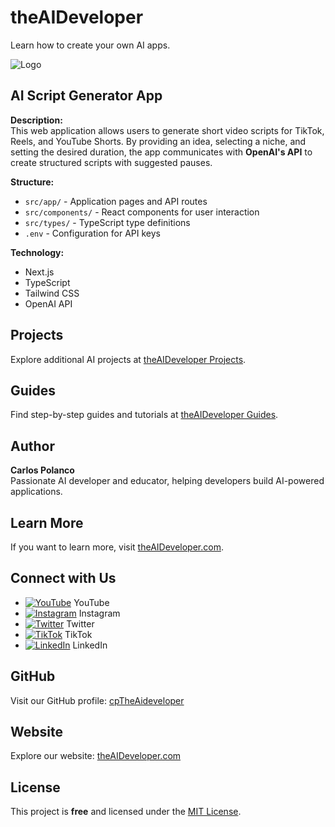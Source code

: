 # theAIDeveloper

Learn how to create your own AI apps.

![Logo](https://d3erng0hrrd7m4.cloudfront.net/logo.png)

## AI Script Generator App

**Description:**  
This web application allows users to generate short video scripts for TikTok, Reels, and YouTube Shorts. By providing an idea, selecting a niche, and setting the desired duration, the app communicates with **OpenAI's API** to create structured scripts with suggested pauses.

**Structure:**
- `src/app/` - Application pages and API routes
- `src/components/` - React components for user interaction
- `src/types/` - TypeScript type definitions
- `.env` - Configuration for API keys

**Technology:**
- Next.js
- TypeScript
- Tailwind CSS
- OpenAI API

## Projects

Explore additional AI projects at [theAIDeveloper Projects](https://www.the-aideveloper.com/projects).

## Guides

Find step-by-step guides and tutorials at [theAIDeveloper Guides](https://www.the-aideveloper.com/guides).

## Author

**Carlos Polanco**  
Passionate AI developer and educator, helping developers build AI-powered applications.

## Learn More

If you want to learn more, visit [theAIDeveloper.com](https://www.the-aideveloper.com).

## Connect with Us

- [![YouTube](./social/youtube.png)](https://www.youtube.com/@theaideveloper) YouTube
- [![Instagram](./social/instagram.png)](https://www.instagram.com/cptheaideveloper/) Instagram
- [![Twitter](./social/x.png)](https://x.com/cpaideveloper) Twitter
- [![TikTok](./social/tiktok.png)](https://www.tiktok.com/@codingnutella) TikTok
- [![LinkedIn](./social/linkedin.png)](https://www.linkedin.com/company/theaidevelopercp/) LinkedIn

## GitHub

Visit our GitHub profile: [cpTheAideveloper](https://github.com/cpTheAideveloper)

## Website

Explore our website: [theAIDeveloper.com](https://www.the-aideveloper.com/)

## License

This project is **free** and licensed under the [MIT License](LICENSE).
